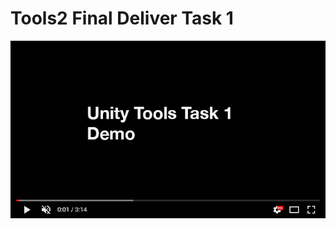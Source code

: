 # Tools2 Final Deliver Task 1
[![Watch the video](https://github.com/incodemon/Tools2_Final_Deliver/blob/master/Unity/Task%201/video.png)](https://youtu.be/vt5fpE0)
